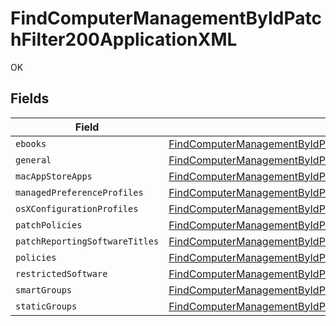 # FindComputerManagementByIdPatchFilter200ApplicationXML

OK


## Fields

| Field                                                                                                                                                                                                 | Type                                                                                                                                                                                                  | Required                                                                                                                                                                                              | Description                                                                                                                                                                                           |
| ----------------------------------------------------------------------------------------------------------------------------------------------------------------------------------------------------- | ----------------------------------------------------------------------------------------------------------------------------------------------------------------------------------------------------- | ----------------------------------------------------------------------------------------------------------------------------------------------------------------------------------------------------- | ----------------------------------------------------------------------------------------------------------------------------------------------------------------------------------------------------- |
| `ebooks`                                                                                                                                                                                              | [FindComputerManagementByIdPatchFilter200ApplicationXMLEbooks](../../models/operations/findcomputermanagementbyidpatchfilter200applicationxmlebooks.md)[]                                             | :heavy_minus_sign:                                                                                                                                                                                    | N/A                                                                                                                                                                                                   |
| `general`                                                                                                                                                                                             | [FindComputerManagementByIdPatchFilter200ApplicationXMLGeneral](../../models/operations/findcomputermanagementbyidpatchfilter200applicationxmlgeneral.md)                                             | :heavy_minus_sign:                                                                                                                                                                                    | N/A                                                                                                                                                                                                   |
| `macAppStoreApps`                                                                                                                                                                                     | [FindComputerManagementByIdPatchFilter200ApplicationXMLMacAppStoreApps](../../models/operations/findcomputermanagementbyidpatchfilter200applicationxmlmacappstoreapps.md)[]                           | :heavy_minus_sign:                                                                                                                                                                                    | N/A                                                                                                                                                                                                   |
| `managedPreferenceProfiles`                                                                                                                                                                           | [FindComputerManagementByIdPatchFilter200ApplicationXMLManagedPreferenceProfiles](../../models/operations/findcomputermanagementbyidpatchfilter200applicationxmlmanagedpreferenceprofiles.md)[]       | :heavy_minus_sign:                                                                                                                                                                                    | N/A                                                                                                                                                                                                   |
| `osXConfigurationProfiles`                                                                                                                                                                            | [FindComputerManagementByIdPatchFilter200ApplicationXMLOsXConfigurationProfiles](../../models/operations/findcomputermanagementbyidpatchfilter200applicationxmlosxconfigurationprofiles.md)[]         | :heavy_minus_sign:                                                                                                                                                                                    | N/A                                                                                                                                                                                                   |
| `patchPolicies`                                                                                                                                                                                       | [FindComputerManagementByIdPatchFilter200ApplicationXMLPatchPolicies](../../models/operations/findcomputermanagementbyidpatchfilter200applicationxmlpatchpolicies.md)[]                               | :heavy_minus_sign:                                                                                                                                                                                    | N/A                                                                                                                                                                                                   |
| `patchReportingSoftwareTitles`                                                                                                                                                                        | [FindComputerManagementByIdPatchFilter200ApplicationXMLPatchReportingSoftwareTitles](../../models/operations/findcomputermanagementbyidpatchfilter200applicationxmlpatchreportingsoftwaretitles.md)[] | :heavy_minus_sign:                                                                                                                                                                                    | N/A                                                                                                                                                                                                   |
| `policies`                                                                                                                                                                                            | [FindComputerManagementByIdPatchFilter200ApplicationXMLPolicies](../../models/operations/findcomputermanagementbyidpatchfilter200applicationxmlpolicies.md)[]                                         | :heavy_minus_sign:                                                                                                                                                                                    | N/A                                                                                                                                                                                                   |
| `restrictedSoftware`                                                                                                                                                                                  | [FindComputerManagementByIdPatchFilter200ApplicationXMLRestrictedSoftware](../../models/operations/findcomputermanagementbyidpatchfilter200applicationxmlrestrictedsoftware.md)[]                     | :heavy_minus_sign:                                                                                                                                                                                    | N/A                                                                                                                                                                                                   |
| `smartGroups`                                                                                                                                                                                         | [FindComputerManagementByIdPatchFilter200ApplicationXMLSmartGroups](../../models/operations/findcomputermanagementbyidpatchfilter200applicationxmlsmartgroups.md)[]                                   | :heavy_minus_sign:                                                                                                                                                                                    | N/A                                                                                                                                                                                                   |
| `staticGroups`                                                                                                                                                                                        | [FindComputerManagementByIdPatchFilter200ApplicationXMLStaticGroups](../../models/operations/findcomputermanagementbyidpatchfilter200applicationxmlstaticgroups.md)[]                                 | :heavy_minus_sign:                                                                                                                                                                                    | N/A                                                                                                                                                                                                   |